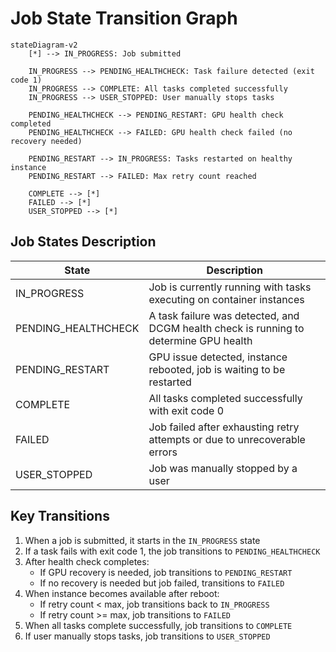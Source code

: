 # Job State Transition Graph

```mermaid
stateDiagram-v2
    [*] --> IN_PROGRESS: Job submitted

    IN_PROGRESS --> PENDING_HEALTHCHECK: Task failure detected (exit code 1)
    IN_PROGRESS --> COMPLETE: All tasks completed successfully
    IN_PROGRESS --> USER_STOPPED: User manually stops tasks

    PENDING_HEALTHCHECK --> PENDING_RESTART: GPU health check completed
    PENDING_HEALTHCHECK --> FAILED: GPU health check failed (no recovery needed)

    PENDING_RESTART --> IN_PROGRESS: Tasks restarted on healthy instance
    PENDING_RESTART --> FAILED: Max retry count reached

    COMPLETE --> [*]
    FAILED --> [*]
    USER_STOPPED --> [*]
```

## Job States Description

| State | Description |
|-------|-------------|
| IN_PROGRESS | Job is currently running with tasks executing on container instances |
| PENDING_HEALTHCHECK | A task failure was detected, and DCGM health check is running to determine GPU health |
| PENDING_RESTART | GPU issue detected, instance rebooted, job is waiting to be restarted |
| COMPLETE | All tasks completed successfully with exit code 0 |
| FAILED | Job failed after exhausting retry attempts or due to unrecoverable errors |
| USER_STOPPED | Job was manually stopped by a user |

## Key Transitions

1. When a job is submitted, it starts in the `IN_PROGRESS` state
2. If a task fails with exit code 1, the job transitions to `PENDING_HEALTHCHECK`
3. After health check completes:
   - If GPU recovery is needed, job transitions to `PENDING_RESTART`
   - If no recovery is needed but job failed, transitions to `FAILED`
4. When instance becomes available after reboot:
   - If retry count < max, job transitions back to `IN_PROGRESS`
   - If retry count >= max, job transitions to `FAILED`
5. When all tasks complete successfully, job transitions to `COMPLETE`
6. If user manually stops tasks, job transitions to `USER_STOPPED`
